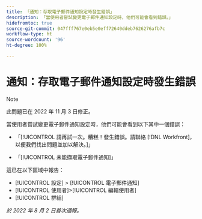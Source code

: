 ```yaml
---
title: 「通知：存取電子郵件通知設定時發生錯誤」
description: 「當使用者嘗試變更電子郵件通知設定時，他們可能會看到錯誤。」
hidefromtoc: true
source-git-commit: 047fff767e0eb5e0eff72640ddeb7626276afb7c
workflow-type: ht
source-wordcount: '96'
ht-degree: 100%

---
```



# 通知：存取電子郵件通知設定時發生錯誤

>[!NOTE]
>
>此問題已在 2022 年 11 月 3 日修正。

當使用者嘗試變更電子郵件通知設定時，他們可能會看到以下其中一個錯誤：

* 「[!UICONTROL 請再試一次。糟糕！發生錯誤。請聯絡 [!DNL Workfront]，以便我們找出問題並加以解決。]」

* 「[!UICONTROL 未能擷取電子郵件通知]」

這已在以下區域中報告：

* [!UICONTROL 設定] > [!UICONTROL 電子郵件通知]
* [!UICONTROL 使用者]>[!UICONTROL 編輯使用者]
* [!UICONTROL 群組]

_於 2022 年 8 月 2 日首次通報。_

